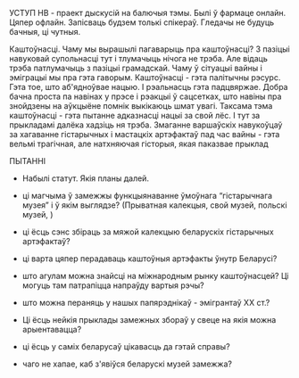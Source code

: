 
УСТУП
НВ - праект дыскусій на балючыя тэмы. Былі ў фармаце онлайн. Цяпер офлайн. Запісваць будзем толькі спікераў. Гледачы не будуць бачныя, ці чутныя.

Каштоўнасці. Чаму мы вырашылі пагаварыць пра каштоўнасці?
З пазіцыі навуковай супольнасці тут і тлумачыць нічога не трэба. Але відаць трэба патлумачыць з пазіцыі грамадскай. Чаму ў сітуацыі вайны і эміграцыі мы пра гэта гаворым.
Каштоўнасці - гэта палітычны рэсурс. Гэта тое, што аб'ядноўвае нацыю. І рэальнасць гэта падцвяржае. Добра бачна проста па навінах у прэсе і рэакцыі ў сацсетках, што навіны пра знойдзены на аўкцыёне помнік выкікаюць шмат увагі.
Таксама тэма каштоўнасці - гэта пытанне адказнасці нацыі за свой лёс. І тут за прыкладамі далёка хадзіць ня трэба. Змаганне варшаўскіх навукоўцаў за хагаванне гістарычных і мастацкіх артэфактаў пад час вайны - гэта вельмі трагічная, але натхняючая гісторыя, якая паказвае прыклад


ПЫТАННІ

- Набылі статут. Якія планы далей.

- ці магчыма ў замежжы функцыянаванне ўмоўнага “гістарычнага музея” і ў якім выглядзе? (Прыватная калекцыя, свой музей, польскі музей, )

- ці ёсць сэнс збіраць за мяжой калекцыю беларускіх гістарычных артэфактаў?

- ці варта цяпер перадаваць каштоўныя артэфакты ўнутр Беларусі?

- што агулам можна знайсці на міжнародным рынку каштоўнасцей? Ці могуць там патрапіцца напраўду вартыя рэчы?

- што можна пераняць у нашых папярэднікаў - эмігрантаў ХХ ст.? 
  
- Ці ёсць нейкія прыклады замежных збораў у  свеце на якія можна арыентавацца?

- ці ёсць у саміх беларусаў цікавасць да гэтай справы?

- чаго не хапае, каб з'явіўся беларускі музей замежжа?



